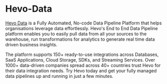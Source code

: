 # Hevo-Data
[Hevo Data](https://hevodata.com/) is a Fully Automated, No-code Data Pipeline Platform that helps organisations leverage data effortlessly. Hevo's End to End Data Pipeline platform enables you to easily pull data from all your sources to the warehouse, run transformations for analytics to generate real time data driven business insights.

The platform supports 150+ ready-to-use integrations across Databases, SaaS Applications, Cloud Storage, SDKs, and Streaming Services. Over 1000+ data-driven companies spread across 40+ countries trust Hevo for their data integration needs. Try Hevo today and get your fully managed data pipelines up and running in just a few minutes.
